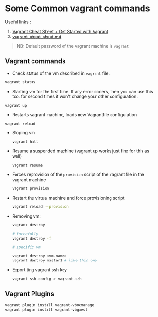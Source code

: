 # Some Common vagrant commands

Useful links :

1. [Vagrant Cheat Sheet + Get Started with Vagrant](https://www.pluralsight.com/resources/blog/cloud/vagrant-cheat-sheet-get-started-with-vagrant)
2. [vagrant-cheat-sheet.md](https://gist.github.com/ashikMostofaTonmoy/2990e9036f58d81fe04a4578b965fb72)

> NB: Default password of the vagrant machine is `vagrant`

## Vagrant commands

* Check status of the vm described in `vagrant` file.

```sh
vagrant status
```

* Starting vm for the first time. If any error occers, then you can use this too. for second times it won't change your other configuration.

```sh
vagrant up
```

* Restarts vagrant machine, loads new Vagrantfile configuration

```sh
vagrant reload
```

* Stoping vm

    ```sh
    vagrant halt
    ```

* Resume a suspended machine (vagrant up works just fine for this as well)

    ```sh
    vagrant resume
    ```

* Forces reprovision of the `provision` script of the vagrant file in the vagrant machine

    ```sh
    vagrant provision 
    ```

* Restart the virtual machine and force provisioning script

    ```sh
    vagrant reload --provision
    ```

* Removing vm:

    ```sh
    vagrant destroy

    # forcefully
    vagrant destroy -f 

    # specific vm 

    vagrant destroy <vm-name>
    vagrant destroy master1 # like this one

    ```

* Export ting vagrant ssh key

    ```sh
    vagrant ssh-config > vagrant-ssh
    ```

## Vagrant Plugins

```sh
vagrant plugin install vagrant-vboxmanage
vagrant plugin install vagrant-vbguest
```